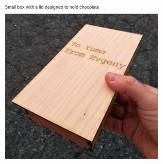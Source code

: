 Small box with a lid designed to hold chocolate

![Image of the chocolate box](https://github.com/evgenyvinnik/laser-cut-designs/blob/master/chocolate_box/chocolate_box.jpg)